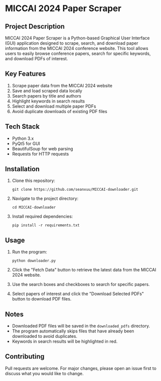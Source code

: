 # MICCAI 2024 Paper Scraper

## Project Description

MICCAI 2024 Paper Scraper is a Python-based Graphical User Interface (GUI) application designed to scrape, search, and download paper information from the MICCAI 2024 conference website. This tool allows users to easily browse conference papers, search for specific keywords, and download PDFs of interest.

## Key Features

1. Scrape paper data from the MICCAI 2024 website
2. Save and load scraped data locally
3. Search papers by title and authors
4. Highlight keywords in search results
5. Select and download multiple paper PDFs
6. Avoid duplicate downloads of existing PDF files

## Tech Stack

- Python 3.x
- PyQt5 for GUI
- BeautifulSoup for web parsing
- Requests for HTTP requests

## Installation

1. Clone this repository:
   ```
   git clone https://github.com/seanxuu/MICCAI-downloader.git
   ```

2. Navigate to the project directory:
   ```
   cd MICCAI-downloader
   ```

3. Install required dependencies:
   ```
   pip install -r requirements.txt
   ```

## Usage

1. Run the program:
   ```
   python downloader.py
   ```

2. Click the "Fetch Data" button to retrieve the latest data from the MICCAI 2024 website.

3. Use the search boxes and checkboxes to search for specific papers.

4. Select papers of interest and click the "Download Selected PDFs" button to download PDF files.

## Notes

- Downloaded PDF files will be saved in the `downloaded_pdfs` directory.
- The program automatically skips files that have already been downloaded to avoid duplicates.
- Keywords in search results will be highlighted in red.

## Contributing

Pull requests are welcome. For major changes, please open an issue first to discuss what you would like to change.

